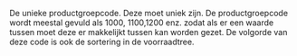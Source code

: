 De unieke productgroepcode. Deze moet uniek zijn. De productgroepcode wordt meestal gevuld als 1000, 1100,1200 enz. zodat als er een waarde tussen moet deze er makkelijkt tussen kan worden gezet. De volgorde van deze code is ook de sortering in de voorraadtree.